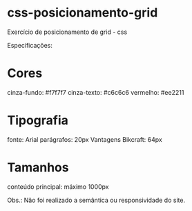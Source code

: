 # css-posicionamento-grid
Exercício de posicionamento de grid - css

Especificações:

# Cores

cinza-fundo: #f7f7f7
cinza-texto: #c6c6c6
vermelho: #ee2211

# Tipografia

fonte: Arial
parágrafos: 20px
Vantagens Bikcraft: 64px

# Tamanhos

conteúdo principal: máximo 1000px

Obs.: Não foi realizado a semântica ou responsividade do site.
